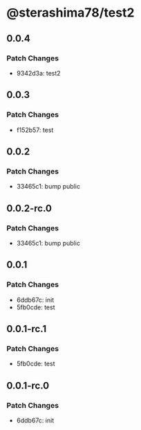 # @sterashima78/test2

## 0.0.4

### Patch Changes

- 9342d3a: test2

## 0.0.3

### Patch Changes

- f152b57: test

## 0.0.2

### Patch Changes

- 33465c1: bump public

## 0.0.2-rc.0

### Patch Changes

- 33465c1: bump public

## 0.0.1

### Patch Changes

- 6ddb67c: init
- 5fb0cde: test

## 0.0.1-rc.1

### Patch Changes

- 5fb0cde: test

## 0.0.1-rc.0

### Patch Changes

- 6ddb67c: init
